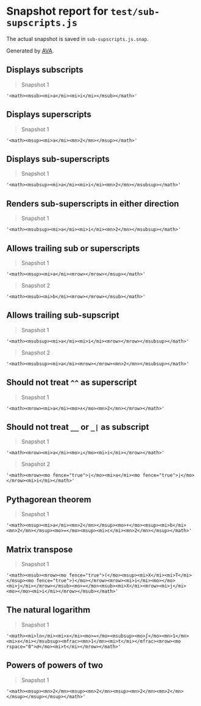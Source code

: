 # Snapshot report for `test/sub-supscripts.js`

The actual snapshot is saved in `sub-supscripts.js.snap`.

Generated by [AVA](https://avajs.dev).

## Displays subscripts

> Snapshot 1

    '<math><msub><mi>a</mi><mi>i</mi></msub></math>'

## Displays superscripts

> Snapshot 1

    '<math><msup><mi>a</mi><mn>2</mn></msup></math>'

## Displays sub-superscripts

> Snapshot 1

    '<math><msubsup><mi>a</mi><mi>i</mi><mn>2</mn></msubsup></math>'

## Renders sub-superscripts in either direction

> Snapshot 1

    '<math><msubsup><mi>a</mi><mi>i</mi><mn>2</mn></msubsup></math>'

## Allows trailing sub or superscripts

> Snapshot 1

    '<math><msup><mi>a</mi><mrow></mrow></msup></math>'

> Snapshot 2

    '<math><msub><mi>b</mi><mrow></mrow></msub></math>'

## Allows trailing sub-supscript

> Snapshot 1

    '<math><msubsup><mi>a</mi><mi>i</mi><mrow></mrow></msubsup></math>'

> Snapshot 2

    '<math><msubsup><mi>a</mi><mrow></mrow><mn>2</mn></msubsup></math>'

## Should not treat `^^` as superscript

> Snapshot 1

    '<math><mrow><mi>a</mi><mo>∧</mo><mn>2</mn></mrow></math>'

## Should not treat `__` or `_|` as subscript

> Snapshot 1

    '<math><mrow><mi>a</mi><mo>⊥</mo><mi>i</mi></mrow></math>'

> Snapshot 2

    '<math><mrow><mo fence="true">⌊</mo><mi>a</mi><mo fence="true">⌋</mo></mrow><mi>i</mi></math>'

## Pythagorean theorem

> Snapshot 1

    '<math><msup><mi>a</mi><mn>2</mn></msup><mo>+</mo><msup><mi>b</mi><mn>2</mn></msup><mo>=</mo><msup><mi>c</mi><mn>2</mn></msup></math>'

## Matrix transpose

> Snapshot 1

    '<math><msub><mrow><mo fence="true">(</mo><msup><mi>X</mi><mi>T</mi></msup><mo fence="true">)</mo></mrow><mrow><mi>i</mi><mo>⁣</mo><mi>j</mi></mrow></msub><mo>=</mo><msub><mi>X</mi><mrow><mi>j</mi><mo>⁣</mo><mi>i</mi></mrow></msub></math>'

## The natural logarithm

> Snapshot 1

    '<math><mi>ln</mi><mi>x</mi><mo>=</mo><msubsup><mo>∫</mo><mn>1</mn><mi>x</mi></msubsup><mfrac><mn>1</mn><mi>t</mi></mfrac><mrow><mo rspace="0">𝑑</mo><mi>t</mi></mrow></math>'

## Powers of powers of two

> Snapshot 1

    '<math><msup><mn>2</mn><msup><mn>2</mn><msup><mn>2</mn><mn>2</mn></msup></msup></msup></math>'
